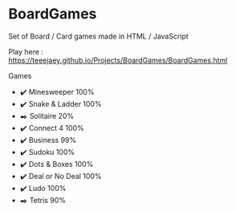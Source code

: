 # BoardGames
Set of Board / Card games made in HTML / JavaScript

Play here : https://teeejaey.github.io/Projects/BoardGames/BoardGames.html

Games
- :heavy_check_mark: Minesweeper  100% 
- :heavy_check_mark: Snake & Ladder  100% 
- :black_nib: Solitaire  20% 
- :heavy_check_mark: Connect 4  100% 
- :heavy_check_mark: Business  99% 
- :heavy_check_mark: Sudoku  100% 
- :heavy_check_mark: Dots & Boxes  100% 
- :heavy_check_mark: Deal or No Deal  100% 
- :heavy_check_mark: Ludo 100% 
- :black_nib: Tetris  90% 

